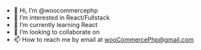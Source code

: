 - 👋 Hi, I’m @woocommercephp
- 👀 I’m interested in React/Fullstack
- 🌱 I’m currently learning React
- 💞️ I’m looking to collaborate on 
- 📫 How to reach me by email at wooCommercePhp@gmail.com

<!---
woocommercephp/woocommercephp is a ✨ special ✨ repository because its `README.md` (this file) appears on your GitHub profile.
You can click the Preview link to take a look at your changes.
--->
